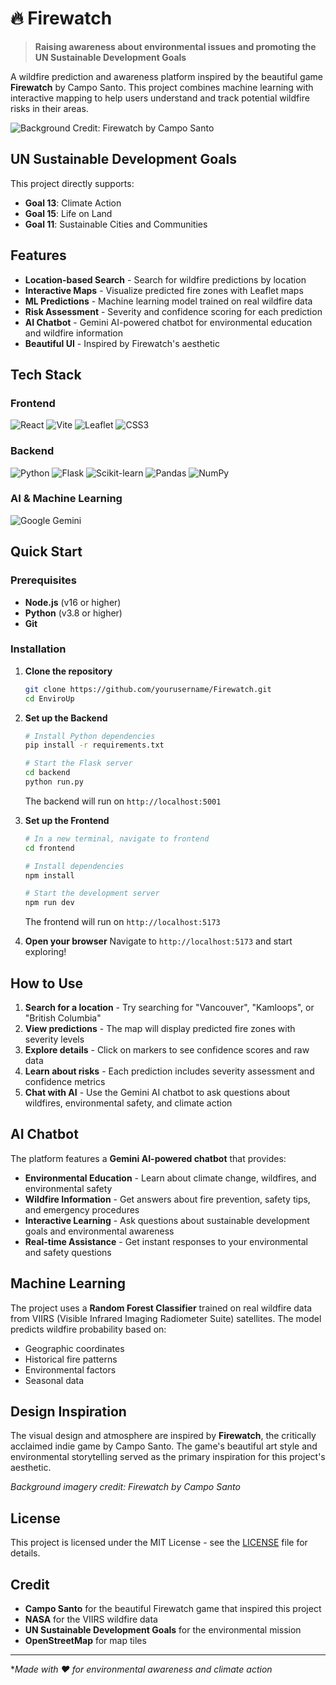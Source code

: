# 🔥 Firewatch

> **Raising awareness about environmental issues and promoting the UN Sustainable Development Goals**

A wildfire prediction and awareness platform inspired by the beautiful game **Firewatch** by Campo Santo. This project combines machine learning with interactive mapping to help users understand and track potential wildfire risks in their areas.

![Background Credit: Firewatch by Campo Santo](https://img.shields.io/badge/Background%20Image-Firewatch%20by%20Campo%20Santo-orange?style=for-the-badge)

## UN Sustainable Development Goals

This project directly supports:
- **Goal 13**: Climate Action
- **Goal 15**: Life on Land
- **Goal 11**: Sustainable Cities and Communities

## Features

- **Location-based Search** - Search for wildfire predictions by location
- **Interactive Maps** - Visualize predicted fire zones with Leaflet maps
- **ML Predictions** - Machine learning model trained on real wildfire data
- **Risk Assessment** - Severity and confidence scoring for each prediction
- **AI Chatbot** - Gemini AI-powered chatbot for environmental education and wildfire information
- **Beautiful UI** - Inspired by Firewatch's aesthetic

## Tech Stack

### Frontend
![React](https://img.shields.io/badge/React-61DAFB?style=for-the-badge&logo=react&logoColor=black)
![Vite](https://img.shields.io/badge/Vite-646CFF?style=for-the-badge&logo=vite&logoColor=white)
![Leaflet](https://img.shields.io/badge/Leaflet-199900?style=for-the-badge&logo=leaflet&logoColor=white)
![CSS3](https://img.shields.io/badge/CSS3-1572B6?style=for-the-badge&logo=css3&logoColor=white)

### Backend
![Python](https://img.shields.io/badge/Python-3776AB?style=for-the-badge&logo=python&logoColor=white)
![Flask](https://img.shields.io/badge/Flask-000000?style=for-the-badge&logo=flask&logoColor=white)
![Scikit-learn](https://img.shields.io/badge/scikit--learn-F7931E?style=for-the-badge&logo=scikit-learn&logoColor=white)
![Pandas](https://img.shields.io/badge/Pandas-150458?style=for-the-badge&logo=pandas&logoColor=white)
![NumPy](https://img.shields.io/badge/NumPy-013243?style=for-the-badge&logo=numpy&logoColor=white)

### AI & Machine Learning
![Google Gemini](https://img.shields.io/badge/Google%20Gemini-4285F4?style=for-the-badge&logo=google&logoColor=white)

## Quick Start

### Prerequisites
- **Node.js** (v16 or higher)
- **Python** (v3.8 or higher)
- **Git**

### Installation

1. **Clone the repository**
   ```bash
   git clone https://github.com/yourusername/Firewatch.git
   cd EnviroUp
   ```

2. **Set up the Backend**
   ```bash
   # Install Python dependencies
   pip install -r requirements.txt
   
   # Start the Flask server
   cd backend
   python run.py
   ```
   The backend will run on `http://localhost:5001`

3. **Set up the Frontend**
   ```bash
   # In a new terminal, navigate to frontend
   cd frontend
   
   # Install dependencies
   npm install
   
   # Start the development server
   npm run dev
   ```
   The frontend will run on `http://localhost:5173`

4. **Open your browser**
   Navigate to `http://localhost:5173` and start exploring!

## How to Use

1. **Search for a location** - Try searching for "Vancouver", "Kamloops", or "British Columbia"
2. **View predictions** - The map will display predicted fire zones with severity levels
3. **Explore details** - Click on markers to see confidence scores and raw data
4. **Learn about risks** - Each prediction includes severity assessment and confidence metrics
5. **Chat with AI** - Use the Gemini AI chatbot to ask questions about wildfires, environmental safety, and climate action


## AI Chatbot

The platform features a **Gemini AI-powered chatbot** that provides:

- **Environmental Education** - Learn about climate change, wildfires, and environmental safety
- **Wildfire Information** - Get answers about fire prevention, safety tips, and emergency procedures
- **Interactive Learning** - Ask questions about sustainable development goals and environmental awareness
- **Real-time Assistance** - Get instant responses to your environmental and safety questions

## Machine Learning

The project uses a **Random Forest Classifier** trained on real wildfire data from VIIRS (Visible Infrared Imaging Radiometer Suite) satellites. The model predicts wildfire probability based on:

- Geographic coordinates
- Historical fire patterns
- Environmental factors
- Seasonal data

## Design Inspiration

The visual design and atmosphere are inspired by **Firewatch**, the critically acclaimed indie game by Campo Santo. The game's beautiful art style and environmental storytelling served as the primary inspiration for this project's aesthetic.

*Background imagery credit: Firewatch by Campo Santo*


## License

This project is licensed under the MIT License - see the [LICENSE](LICENSE) file for details.

## Credit

- **Campo Santo** for the beautiful Firewatch game that inspired this project
- **NASA** for the VIIRS wildfire data
- **UN Sustainable Development Goals** for the environmental mission
- **OpenStreetMap** for map tiles

---

**Made with ❤️ for environmental awareness and climate action*
